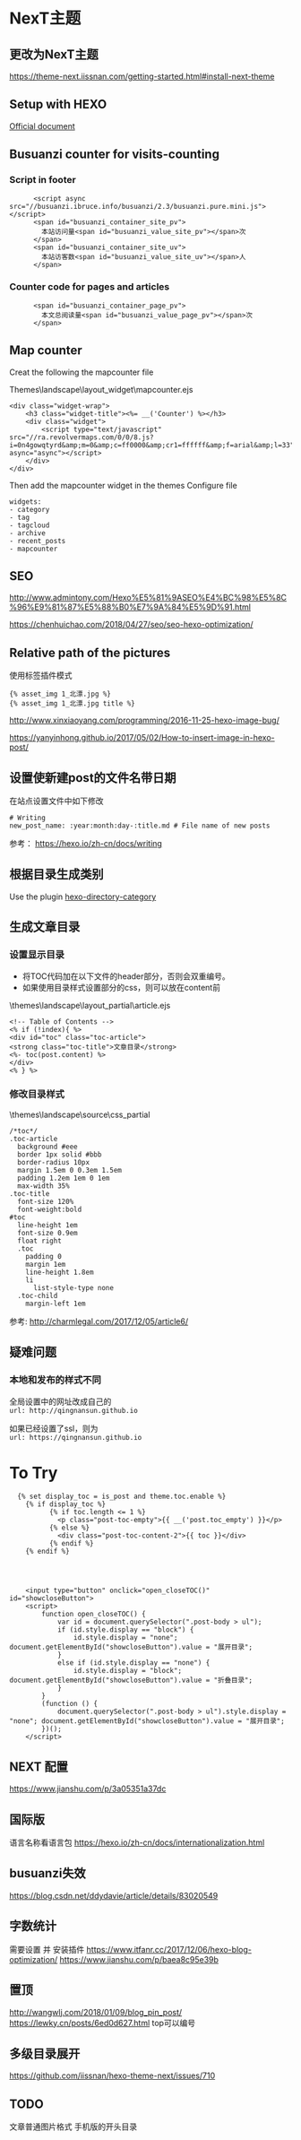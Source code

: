 # NexT主题
## 更改为NexT主题
https://theme-next.iissnan.com/getting-started.html#install-next-theme





## Setup with HEXO
[Official document](https://hexo.io/docs/setup)

## Busuanzi counter for visits-counting
### Script in footer
```
      <script async src="//busuanzi.ibruce.info/busuanzi/2.3/busuanzi.pure.mini.js"></script>
      <span id="busuanzi_container_site_pv"> 
        本站访问量<span id="busuanzi_value_site_pv"></span>次
      </span>
      <span id="busuanzi_container_site_uv"> 
        本站访客数<span id="busuanzi_value_site_uv"></span>人
      </span>
```

### Counter code for pages and articles
```
      <span id="busuanzi_container_page_pv">
        本文总阅读量<span id="busuanzi_value_page_pv"></span>次
      </span>
```

## Map counter 
Creat the following the mapcounter file

Themes\landscape\layout\_widget\mapcounter.ejs

```
<div class="widget-wrap">
    <h3 class="widget-title"><%= __('Counter') %></h3>
    <div class="widget">
        <script type="text/javascript" src="//ra.revolvermaps.com/0/0/8.js?i=0n4gowqtyrd&amp;m=0&amp;c=ff0000&amp;cr1=ffffff&amp;f=arial&amp;l=33" async="async"></script>
    </div>
</div>
```
Then add the mapcounter widget in the themes Configure file
```
widgets:
- category
- tag
- tagcloud
- archive
- recent_posts
- mapcounter
```

## SEO
http://www.admintony.com/Hexo%E5%81%9ASEO%E4%BC%98%E5%8C%96%E9%81%87%E5%88%B0%E7%9A%84%E5%9D%91.html

https://chenhuichao.com/2018/04/27/seo/seo-hexo-optimization/

## Relative path of the pictures

使用标签插件模式
```
{% asset_img 1_北漂.jpg %}
{% asset_img 1_北漂.jpg title %}
```
http://www.xinxiaoyang.com/programming/2016-11-25-hexo-image-bug/

https://yanyinhong.github.io/2017/05/02/How-to-insert-image-in-hexo-post/

## 设置使新建post的文件名带日期
在站点设置文件中如下修改
```
# Writing
new_post_name: :year:month:day-:title.md # File name of new posts
```

参考： https://hexo.io/zh-cn/docs/writing

## 根据目录生成类别
Use the plugin [hexo-directory-category](https://www.npmjs.com/package/hexo-directory-category)


## 生成文章目录
### 设置显示目录 

- 将TOC代码加在以下文件的header部分，否则会双重编号。
- 如果使用目录样式设置部分的css，则可以放在content前

\themes\landscape\layout\_partial\article.ejs

```
<!-- Table of Contents -->
<% if (!index){ %>
<div id="toc" class="toc-article">
<strong class="toc-title">文章目录</strong>
<%- toc(post.content) %>
</div>
<% } %>
```
### 修改目录样式
\themes\landscape\source\css\_partial

```
/*toc*/
.toc-article
  background #eee
  border 1px solid #bbb
  border-radius 10px
  margin 1.5em 0 0.3em 1.5em
  padding 1.2em 1em 0 1em
  max-width 35%
.toc-title
  font-size 120%
  font-weight:bold
#toc
  line-height 1em
  font-size 0.9em
  float right
  .toc
    padding 0
    margin 1em
    line-height 1.8em
    li
      list-style-type none
  .toc-child 
    margin-left 1em
```
参考:
http://charmlegal.com/2017/12/05/article6/


## 疑难问题
### 本地和发布的样式不同

全局设置中的网址改成自己的  
`url: http://qingnansun.github.io`

如果已经设置了ssl，则为  
`url: https://qingnansun.github.io`

# To Try    
      {% set display_toc = is_post and theme.toc.enable %}
        {% if display_toc %}
              {% if toc.length <= 1 %}
                <p class="post-toc-empty">{{ __('post.toc_empty') }}</p>
              {% else %}
                <div class="post-toc-content-2">{{ toc }}</div>
              {% endif %}
        {% endif %}




        <input type="button" onclick="open_closeTOC()" id="showcloseButton">
        <script>
            function open_closeTOC() {
                var id = document.querySelector(".post-body > ul");
                if (id.style.display == "block") {
                    id.style.display = "none"; document.getElementById("showcloseButton").value = "展开目录";
                }
                else if (id.style.display == "none") {
                    id.style.display = "block"; document.getElementById("showcloseButton").value = "折叠目录";
                }
            }
            (function () {
                document.querySelector(".post-body > ul").style.display = "none"; document.getElementById("showcloseButton").value = "展开目录";
            })();
        </script>


## NEXT 配置
https://www.jianshu.com/p/3a05351a37dc

## 国际版
语言名称看语言包
https://hexo.io/zh-cn/docs/internationalization.html

## busuanzi失效
https://blog.csdn.net/ddydavie/article/details/83020549

## 字数统计
需要设置 并 安装插件
https://www.itfanr.cc/2017/12/06/hexo-blog-optimization/
https://www.jianshu.com/p/baea8c95e39b

## 置顶
http://wangwlj.com/2018/01/09/blog_pin_post/
https://lewky.cn/posts/6ed0d627.html  top可以编号

## 多级目录展开
https://github.com/iissnan/hexo-theme-next/issues/710


## TODO
文章普通图片格式
手机版的开头目录